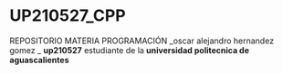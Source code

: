 # UP210527_CPP
REPOSITORIO MATERIA PROGRAMACIÓN 
_oscar alejandro hernandez gomez _ **up210527**
estudiante de la **universidad politecnica de aguascalientes**
